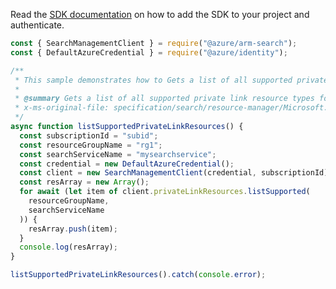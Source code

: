 Read the [SDK documentation](https://github.com/Azure/azure-sdk-for-js/blob/%40azure%2Farm-search_3.0.1/sdk/search/arm-search/README.md) on how to add the SDK to your project and authenticate.

```javascript
const { SearchManagementClient } = require("@azure/arm-search");
const { DefaultAzureCredential } = require("@azure/identity");

/**
 * This sample demonstrates how to Gets a list of all supported private link resource types for the given service.
 *
 * @summary Gets a list of all supported private link resource types for the given service.
 * x-ms-original-file: specification/search/resource-manager/Microsoft.Search/stable/2020-08-01/examples/ListSupportedPrivateLinkResources.json
 */
async function listSupportedPrivateLinkResources() {
  const subscriptionId = "subid";
  const resourceGroupName = "rg1";
  const searchServiceName = "mysearchservice";
  const credential = new DefaultAzureCredential();
  const client = new SearchManagementClient(credential, subscriptionId);
  const resArray = new Array();
  for await (let item of client.privateLinkResources.listSupported(
    resourceGroupName,
    searchServiceName
  )) {
    resArray.push(item);
  }
  console.log(resArray);
}

listSupportedPrivateLinkResources().catch(console.error);
```

